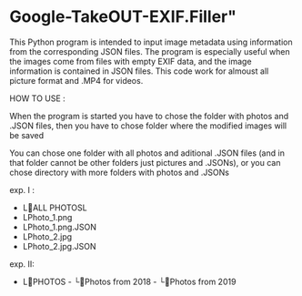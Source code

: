 # Google-TakeOUT-EXIF.Filler" 
This Python program is intended to input image metadata using information from the corresponding JSON files.
The program is especially useful when the images come from files with empty EXIF data, and the image information is contained in JSON files.
This code work for almoust all picture format and .MP4 for videos.

HOW TO USE :
 
When the program is started you have to chose the folder with photos and .JSON files, then you have to chose folder where the modified images will be saved

You can chose one folder with all photos and aditional .JSON files (and in that folder cannot be other folders just pictures and .JSONs), 
or you can chose directory with more folders with photos and .JSONs 

exp. I : 
- L📁ALL PHOTOSL
-    LPhoto_1.png
-    LPhoto_1.png.JSON
-    LPhoto_2.jpg
-    LPhoto_2.jpg.JSON

exp. II: 
- L📁PHOTOS
          - └📁Photos from 2018
          - └📁Photos from 2019

  
